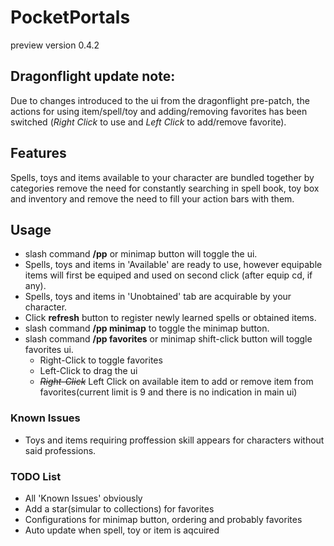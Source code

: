# PocketPortals
preview version 0.4.2

## Dragonflight update note:
Due to changes introduced to the ui from the dragonflight pre-patch, the actions for using item/spell/toy and adding/removing favorites has been switched (_Right Click_ to use and _Left Click_ to add/remove favorite).

## Features
Spells, toys and items available to your character are bundled together by categories remove the need for constantly searching in spell book, toy box and inventory and remove the need to fill your action bars with them.

## Usage
* slash command **/pp** or minimap button will toggle the ui.
* Spells, toys and items in 'Available' are ready to use, however equipable items will first be equiped and used on second click (after equip cd, if any).
* Spells, toys and items in 'Unobtained' tab are acquirable by your character.
* Click **refresh** button to register newly learned spells or obtained items.
* slash command **/pp minimap** to toggle the minimap button.
* slash command **/pp favorites** or minimap shift-click button will toggle favorites ui.
    * Right-Click to toggle favorites
    * Left-Click to drag the ui
    * <s>_Right-Click_</s> Left Click on available item to add or remove item from favorites(current limit is 9 and there is no indication in main ui)

### Known Issues
* Toys and items requiring proffession skill appears for characters without said professions.

### TODO List
* All 'Known Issues' obviously
* Add a star(simular to collections) for favorites
* Configurations for minimap button, ordering and probably favorites
* Auto update when spell, toy or item is aqcuired

